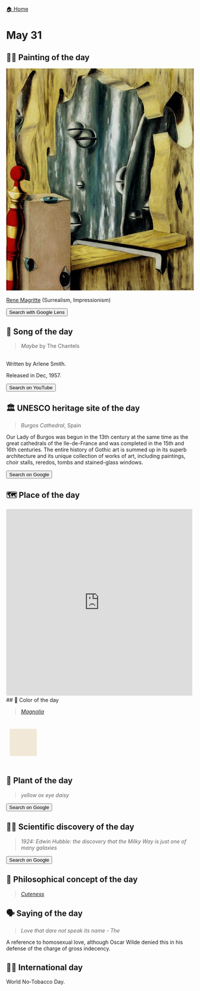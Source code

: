
[🏠 Home](../../index.md)

# May 31

## 🧑‍🎨 Painting of the day

<img width="600" src="../img/Rene_Magritte_2.jpg">

[Rene Magritte](http://en.wikipedia.org/wiki/René_Magritte) (Surrealism, Impressionism)

<button class="btn btn-success"
onclick=" window.open('https://lens.google.com/uploadbyurl?url=https://iretes.github.io/one-a-day/data/img/Rene_Magritte_2.jpg','_blank')">
Search with Google Lens
</button>

## 🎼 Song of the day

> *Maybe*
by The Chantels

<br />Written by Arlene Smith.

Released in Dec, 1957.

<button class="btn btn-success"
onclick=" window.open('http://www.youtube.com/search?q=Maybe by The Chantels','_blank')">
Search on YouTube
</button>

## 🏛️ UNESCO heritage site of the day

> *Burgos Cathedral*, Spain

<p>Our Lady of Burgos was begun in the 13th century at the same time as the great cathedrals of the Ile-de-France and was completed in the 15th and 16th centuries. The entire history of Gothic art is summed up in its superb architecture and its unique collection of works of art, including paintings, choir stalls, reredos, tombs and stained-glass windows.</p>

<button class="btn btn-success"
onclick=" window.open('http://www.google.com/search?q=Burgos Cathedral','_blank')">
Search on Google
</button>

## 🗺️ Place of the day

<iframe
src="https://www.mapcrunch.com"
name="mapcrunch"
width="500"
height="500"
allowTransparency="true"
scrolling="no"
frameborder="0"
>
</iframe>
## 🎨 Color of the day

> *[Magnolia](https://en.wikipedia.org/wiki/Magnolia_(color))*

<div style="color:#F2E8D7; font-size: 100px;">&#9632;</div>

## 🌿 Plant of the day

> *yellow ox eye daisy*

<button class="btn btn-success"
onclick=" window.open('http://www.google.com/search?q=yellow ox eye daisy','_blank')">
Search on Google
</button>

## 🧑‍🔬 Scientific discovery of the day

> *1924: Edwin Hubble: the discovery that the Milky Way is just one of many galaxies*

<button class="btn btn-success"
onclick=" window.open('http://www.google.com/search?q=1924: Edwin Hubble: the discovery that the Milky Way is just one of many galaxies','_blank')"> 
Search on Google
</button>

## 💭 Philosophical concept of the day

> *[Cuteness](https://en.wikipedia.org/wiki/Cuteness)*

## 🗣️ Saying of the day

> *Love that dare not speak its name - The*

A reference to homosexual love, although Oscar Wilde
 denied this in his defense of the charge of gross indecency.

## 🏳️‍🌈 International day

World No-Tobacco Day.
